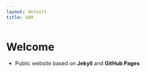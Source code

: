 ```yaml
---
layout: default
title: XAM
---
```


# Welcome

- Public website based on **Jekyll** and **GitHub Pages**

